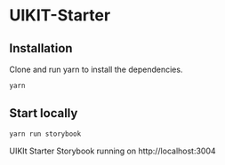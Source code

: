 # UIKIT-Starter

## Installation

Clone and run yarn to install the dependencies.
```bash
yarn
```

## Start locally

```bash
yarn run storybook
```

UIKIt Starter Storybook running on http://localhost:3004
